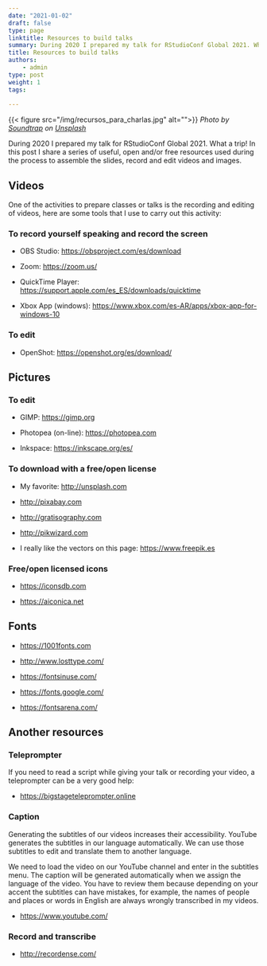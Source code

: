 ```yaml
---
date: "2021-01-02"
draft: false
type: page
linktitle: Resources to build talks
summary: During 2020 I prepared my talk for RStudioConf Global 2021. What a trip! In this post i sahre a series of useful resources used during the process. 
title: Resources to build talks
authors: 
    - admin
type: post
weight: 1
tags: 
  
---
```


{{< figure src="/img/recursos_para_charlas.jpg" alt="">}}
*<span>Photo by <a href="https://unsplash.com/@soundtrap?utm_source=unsplash&amp;utm_medium=referral&amp;utm_content=creditCopyText">Soundtrap</a> on <a href="https://unsplash.com/?utm_source=unsplash&amp;utm_medium=referral&amp;utm_content=creditCopyText">Unsplash</a></span>*


During 2020 I prepared my talk for RStudioConf Global 2021. What a trip! In this post I share a series of useful, open and/or free resources used during the process to assemble the slides, record and edit videos and images.

## Videos

One of the activities to prepare classes or talks is the recording and editing of videos, here are some tools that I use to carry out this activity:

### To record yourself speaking and record the screen

* OBS Studio: https://obsproject.com/es/download

* Zoom: https://zoom.us/

* QuickTime Player: https://support.apple.com/es_ES/downloads/quicktime

* Xbox App (windows): https://www.xbox.com/es-AR/apps/xbox-app-for-windows-10

### To edit

* OpenShot: https://openshot.org/es/download/


## Pictures

### To edit

* GIMP: https://gimp.org

* Photopea (on-line): https://photopea.com

* Inkspace: https://inkscape.org/es/


### To download with a free/open license

* My favorite: http://unsplash.com

* http://pixabay.com

* http://gratisography.com

* http://pikwizard.com

* I really like the vectors on this page: https://www.freepik.es

### Free/open licensed icons

* https://iconsdb.com

* https://aiconica.net

## Fonts 

* https://1001fonts.com

* http://www.losttype.com/

* https://fontsinuse.com/

* https://fonts.google.com/

* https://fontsarena.com/

## Another resources

### Teleprompter

If you need to read a script while giving your talk or recording your video, a teleprompter can be a very good help:

* https://bigstageteleprompter.online

### Caption

Generating the subtitles of our videos increases their accessibility. YouTube generates the subtitles in our language automatically. We can use those subtitles to edit and translate them to another language.

We need to load the video on our YouTube channel and enter in the subtitles menu. The caption will be generated automatically when we assign the language of the video. You have to review them because depending on your accent the subtitles can have mistakes, for example, the names of people and places or words in English are always wrongly transcribed in my videos.

* https://www.youtube.com/ 

### Record and transcribe

* http://recordense.com/
